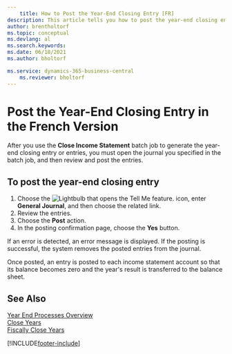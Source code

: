```yaml
---
    title: How to Post the Year-End Closing Entry [FR]
description: This article tells you how to post the year-end closing entries after you use the Close Income Statement batch job.
author: brentholtorf
ms.topic: conceptual
ms.devlang: al
ms.search.keywords:
ms.date: 06/18/2021
ms.author: bholtorf

ms.service: dynamics-365-business-central
    ms.reviewer: bholtorf
---
```

# Post the Year-End Closing Entry in the French Version

After you use the **Close Income Statement** batch job to generate the year-end closing entry or entries, you must open the journal you specified in the batch job, and then review and post the entries.  

## To post the year-end closing entry  

1. Choose the ![Lightbulb that opens the Tell Me feature.](../../media/ui-search/search_small.png "Tell me what you want to do") icon, enter **General Journal**, and then choose the related link.  
2. Review the entries.  
3. Choose the **Post** action.  
4. In the posting confirmation page, choose the **Yes** button.  

If an error is detected, an error message is displayed. If the posting is successful, the system removes the posted entries from the journal.  

Once posted, an entry is posted to each income statement account so that its balance becomes zero and the year's result is transferred to the balance sheet.  

## See Also

[Year End Processes Overview](year-end-processes-overview.md)   
[Close Years](how-to-close-years.md)   
[Fiscally Close Years](how-to-fiscally-close-years.md)


[!INCLUDE[footer-include](../../includes/footer-banner.md)]